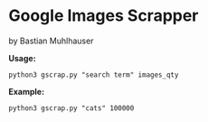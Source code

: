 # Google Images Scrapper
by Bastian Muhlhauser

**Usage:**

`python3 gscrap.py "search term" images_qty`

**Example:**

`python3 gscrap.py "cats" 100000`
